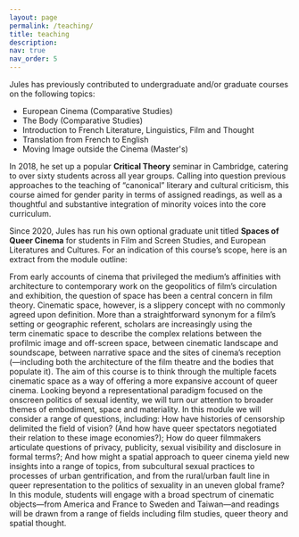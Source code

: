 ```yaml
---
layout: page
permalink: /teaching/
title: teaching
description:
nav: true
nav_order: 5
---
```


Jules has previously contributed to undergraduate and/or graduate courses on the following topics:
* European Cinema (Comparative Studies)
* The Body (Comparative Studies)
* Introduction to French Literature, Linguistics, Film and Thought
* Translation from French to English
* Moving Image outside the Cinema (Master's)


In 2018, he set up a popular **Critical Theory** seminar in Cambridge, catering to over sixty students across all year groups. Calling into question previous approaches to the teaching of “canonical” literary and cultural criticism, this course aimed for gender parity in terms of assigned readings, as well as a thoughtful and substantive integration of minority voices into the core curriculum.

Since 2020, Jules has run his own optional graduate unit titled **Spaces of Queer Cinema** for students in Film and Screen Studies, and European Literatures and Cultures. For an indication of this course’s scope, here is an extract from the module outline:

From early accounts of cinema that privileged the medium’s affinities with architecture to contemporary work on the geopolitics of film’s circulation and exhibition, the question of space has been a central concern in film theory. Cinematic space, however, is a slippery concept with no commonly agreed upon definition. More than a straightforward synonym for a film’s setting or geographic referent, scholars are increasingly using the term cinematic space to describe the complex relations between the profilmic image and off-screen space, between cinematic landscape and soundscape, between narrative space and the sites of cinema’s reception (—including both the architecture of the film theatre and the bodies that populate it). The aim of this course is to think through the multiple facets cinematic space as a way of offering a more expansive account of queer cinema. Looking beyond a representational paradigm focused on the onscreen politics of sexual identity, we will turn our attention to broader themes of embodiment, space and materiality. In this module we will consider a range of questions, including: How have histories of censorship delimited the field of vision? (And how have queer spectators negotiated their relation to these image economies?); How do queer filmmakers articulate questions of privacy, publicity, sexual visibility and disclosure in formal terms?; And how might a spatial approach to queer cinema yield new insights into a range of topics, from subcultural sexual practices to processes of urban gentrification, and from the rural/urban fault line in queer representation to the politics of sexuality in an uneven global frame? In this module, students will engage with a broad spectrum of cinematic objects—from America and France to Sweden and Taiwan—and readings will be drawn from a range of fields including film studies, queer theory and spatial thought.
 

